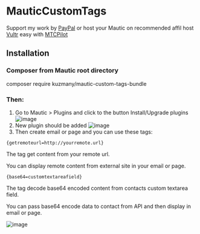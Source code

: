 # MauticCustomTags

Support my work by <a href="https://www.paypal.me/kuzmany">PayPal</a> or host your Mautic on recommended affil host  <a href="https://www.vultr.com/?ref=7223705">Vultr</a> easy with <a href="https://mtcpilot.com/">MTCPilot</a>

## Installation

### Composer from Mautic root directory

composer require kuzmany/mautic-custom-tags-bundle

### Then:

1. Go to Mautic > Plugins and click to the button Install/Upgrade plugins
![image](https://user-images.githubusercontent.com/462477/34650614-28cf7e1a-f3c4-11e7-8653-2ffd04f62d4a.png)
2. New plugin should be added 
![image](https://user-images.githubusercontent.com/462477/36776213-434e7196-1c65-11e8-87a7-326a478b0ba1.png)
3. Then create email or page and you can use these tags:

`{getremoteurl=http://yourremote.url}`

The tag get content from your remote url. 

You can display remote content from external site in your email or page.

`{base64=customtextareafield}`

The tag decode base64 encoded content from contacts custom textarea field. 

You can pass base64 encode data to contact from API and then display in email or page.

![image](https://user-images.githubusercontent.com/462477/36776344-be299170-1c65-11e8-8b47-9f91ce1c9355.png)
